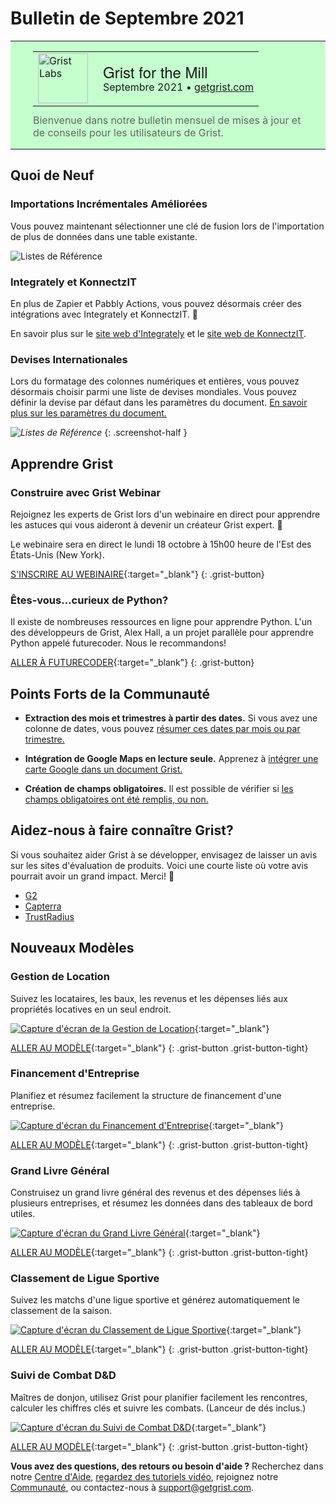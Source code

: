 # Bulletin de Septembre 2021

<style>
  /* restaurer certains paramètres par défaut mal remplacés */
  .newsletter-header .table {
    background-color: initial;
    border: initial;
  }
  .newsletter-header .table > tbody > tr > td {
    padding: initial;
    border: initial;
    vertical-align: initial;
  }
  .newsletter-header img.header-img {
    padding: initial;
    max-width: initial;
    display: initial;
    padding: initial;
    line-height: initial;
    background-color: initial;
    border: initial;
    border-radius: initial;
    margin: initial;
  }

  /* copier les styles de la newsletter, avec un préfixe pour une spécificité suffisante */
  .newsletter-header .header {
    border: none;
    padding: 0;
    margin: 0;
  }
  .newsletter-header table > tbody > tr > td.header-image {
    width: 80px;
    padding-right: 16px;
  }
  .newsletter-header table > tbody > tr > td.header-text {
    background-color: #c4ffcd;
    padding: 16px 36px;
  }
  .newsletter-header table.header-top {
    border: none;
    padding: 0;
    margin: 0;
    width: 100%;
  }
  .header-title {
    font-family: Helvetica Neue, Helvetica, Arial, sans-serif;
    font-size: 24px;
    line-height: 28px;
  }
  .header-month {
  }
  .header-welcome {
    margin-top: 12px;
    color: #666666;
  }
</style>
<div class="newsletter-header">
<table class="header" cellpadding="0" cellspacing="0" border="0"><tr>
  <td class="header-text">
    <table class="header-top"><tr>
      <td class="header-image">
        <a href="https://www.getgrist.com">
          <img class="header-img" src="/images/newsletters/grist-labs.png" width="80" height="80" alt="Grist Labs" border="0">
        </a>
      </td>
      <td class="header-top-text">
        <div class="header-title">Grist for the Mill</div>
        <div class="header-month">Septembre 2021
          &#8226; <a href="https://www.getgrist.com/">getgrist.com</a></div>
      </td>
    </tr></table>
    <div class="header-welcome">
      Bienvenue dans notre bulletin mensuel de mises à jour et de conseils pour les utilisateurs de Grist.
    </div>
  </td>
</tr></table>
</div>

## Quoi de Neuf

### Importations Incrémentales Améliorées

Vous pouvez maintenant sélectionner une clé de fusion lors de l'importation de plus de données dans une table existante.

![Listes de Référence](../images/newsletters/2021-09/import-merge-keys.gif)

### Integrately et KonnectzIT

En plus de Zapier et Pabbly Actions, vous pouvez désormais créer des intégrations avec Integrately et KonnectzIT. 🚀

En savoir plus sur le [site web d'Integrately](https://integrately.com/integrations/grist) et le [site web de KonnectzIT](https://konnectzit.com/).

### Devises Internationales

Lors du formatage des colonnes numériques et entières, vous pouvez désormais choisir parmi une liste de devises mondiales. Vous pouvez définir la devise par défaut dans les paramètres du document. [En savoir plus sur les paramètres du document.](https://support.getgrist.com/creating-doc/#document-settings)

<span class="screenshot-large">*![Listes de Référence](../images/columns/columns-format-currency.png)*</span>
{: .screenshot-half }

## Apprendre Grist

### Construire avec Grist Webinar

Rejoignez les experts de Grist lors d'un webinaire en direct pour apprendre les astuces qui vous aideront à devenir un créateur Grist expert. 💪

Le webinaire sera en direct le lundi 18 octobre à 15h00 heure de l'Est des États-Unis (New York).

[S'INSCRIRE AU WEBINAIRE](https://www.getgrist.com/learn-grist-webinar/){:target="\_blank"}
{: .grist-button}

### Êtes-vous...curieux de Python?

Il existe de nombreuses ressources en ligne pour apprendre Python. L'un des développeurs de Grist, Alex Hall, a un projet parallèle pour apprendre Python appelé futurecoder. Nous le recommandons!

[ALLER À FUTURECODER](https://futurecoder.io/){:target="\_blank"}
{: .grist-button}

## Points Forts de la Communauté

* **Extraction des mois et trimestres à partir des dates.** Si vous avez une colonne de dates, vous pouvez [résumer ces dates par mois ou par trimestre.](https://community.getgrist.com/t/recipe-for-getting-months-and-quarters-from-dates/) 

* **Intégration de Google Maps en lecture seule.** Apprenez à [intégrer une carte Google dans un document Grist.](https://community.getgrist.com/t/how-to-embed-google-map-as-an-iframe/)

* **Création de champs obligatoires.** Il est possible de vérifier si [les champs obligatoires ont été remplis, ou non.](https://community.getgrist.com/t/how-to-make-the-mandatory-field/)  

## Aidez-nous à faire connaître Grist?
Si vous souhaitez aider Grist à se développer, envisagez de laisser un avis sur les sites d'évaluation de produits. Voici une courte liste où votre avis pourrait avoir un grand impact. Merci! 🙏

* [G2](https://www.g2.com/products/grist/)
* [Capterra](https://www.capterra.com/p/232821/Grist/)
* [TrustRadius](https://www.trustradius.com/products/grist/)

## Nouveaux Modèles

### Gestion de Location

Suivez les locataires, les baux, les revenus et les dépenses liés aux propriétés locatives en un seul endroit.

[![Capture d'écran de la Gestion de Location](../images/newsletters/2021-09/rental-management.png)](https://templates.getgrist.com/5iMYwmESm33J/Rental-Management){:target="\_blank"}

[ALLER AU MODÈLE](https://templates.getgrist.com/5iMYwmESm33J/Rental-Management){:target="\_blank"}
{: .grist-button .grist-button-tight}

### Financement d'Entreprise

Planifiez et résumez facilement la structure de financement d'une entreprise.

[![Capture d'écran du Financement d'Entreprise](../images/newsletters/2021-09/corporate-funding.png)](https://templates.getgrist.com/qprycQa2TVwa/Corporate-Funding){:target="\_blank"}

[ALLER AU MODÈLE](https://templates.getgrist.com/qprycQa2TVwa/Corporate-Funding){:target="\_blank"}
{: .grist-button .grist-button-tight}

### Grand Livre Général

Construisez un grand livre général des revenus et des dépenses liés à plusieurs entreprises, et résumez les données dans des tableaux de bord utiles.

[![Capture d'écran du Grand Livre Général](../images/newsletters/2021-09/general-ledger.png)](https://templates.getgrist.com/2YwYBWpREY2a/General-Ledger){:target="\_blank"}

[ALLER AU MODÈLE](https://templates.getgrist.com/2YwYBWpREY2a/General-Ledger){:target="\_blank"}
{: .grist-button .grist-button-tight}

### Classement de Ligue Sportive

Suivez les matchs d'une ligue sportive et générez automatiquement le classement de la saison.

[![Capture d'écran du Classement de Ligue Sportive](../images/newsletters/2021-09/sports-league.png)](https://templates.getgrist.com/1xJAp2uxM7tF/Sports-League-Standings){:target="\_blank"}

[ALLER AU MODÈLE](https://templates.getgrist.com/1xJAp2uxM7tF/Sports-League-Standings){:target="\_blank"}
{: .grist-button .grist-button-tight}

### Suivi de Combat D&D

Maîtres de donjon, utilisez Grist pour planifier facilement les rencontres, calculer les chiffres clés et suivre les combats. (Lanceur de dés inclus.)

[![Capture d'écran du Suivi de Combat D&D](../images/newsletters/2021-09/dnd-combat.png)](https://templates.getgrist.com/3r2i6U4zhQLb/DD-Encounter-Tracker){:target="\_blank"}

[ALLER AU MODÈLE](https://templates.getgrist.com/3r2i6U4zhQLb/DD-Encounter-Tracker){:target="\_blank"}
{: .grist-button .grist-button-tight}


**Vous avez des questions, des retours ou besoin d'aide ?** Recherchez dans notre [Centre d'Aide](../index.md), [regardez des tutoriels vidéo](https://www.youtube.com/channel/UCx0ioQrrC-bIrkmZ7ZULr0g/playlists), rejoignez notre [Communauté](https://community.getgrist.com), ou contactez-nous à <support@getgrist.com>.